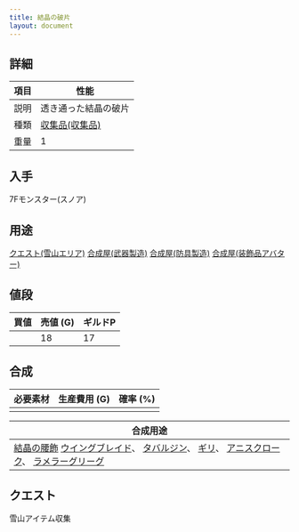 ```yaml
---
title: 結晶の破片
layout: document
---
```

## 詳細


|項目|性能|
|---|---|
|説明|透き通った結晶の破片|
|種類|[収集品(収集品)](収集品(収集品))|
|重量|1|

## 入手

7Fモンスター(スノア)

## 用途

[クエスト(雪山エリア)](クエスト(雪山エリア))
[合成屋(武器製造)](合成屋(武器製造))
[合成屋(防具製造)](合成屋(防具製造))
[合成屋(装飾品アバター)](合成屋(装飾品アバター))

## 値段


|買値|売値 (G)|ギルドP|
|---|---|---|
||18|17|

## 合成


|必要素材|生産費用 (G)|確率 (%)|
|---|---|---|
||||


|合成用途|
|---|
|[結晶の腰飾](結晶の腰飾) [ウイングブレイド](ウイングブレイド)、 [タバルジン](タバルジン)、 [ギリ](ギリ)、 [アニスクローク](アニスクローク)、 [ラメラーグリーグ](ラメラーグリーグ)|

## クエスト

雪山アイテム収集
